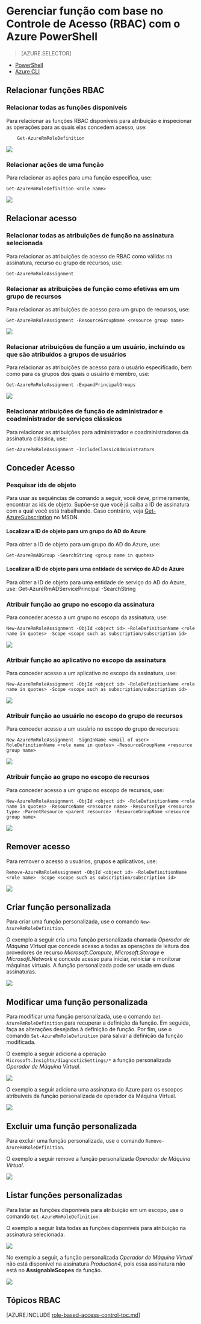 <properties
	pageTitle="Gerenciar função com base no Controle de Acesso (RBAC) com o Azure PowerShell | Microsoft Azure"
	description="Como gerenciar RBAC com o Azure PowerShell, incluindo as atribuições de relacionar, atribuir e excluir funções."
	services="active-directory"
	documentationCenter=""
	authors="IHenkel"
	manager="stevenpo"
	editor=""/>

<tags
	ms.service="active-directory"
	ms.devlang="na"
	ms.topic="article"
	ms.tgt_pltfrm="na"
	ms.workload="identity"
	ms.date="12/04/2015"
	ms.author="inhenk"/>

# Gerenciar função com base no Controle de Acesso (RBAC) com o Azure PowerShell
<!-- Azure Selector -->
> [AZURE.SELECTOR]
- [PowerShell](role-based-access-control-manage-access-powershell.md)
- [Azure CLI](role-based-access-control-manage-access-azure-cli.md)

## Relacionar funções RBAC
### Relacionar todas as funções disponíveis
Para relacionar as funções RBAC disponíveis para atribuição e inspecionar as operações para as quais elas concedem acesso, use:

		Get-AzureRmRoleDefinition

![](./media/role-based-access-control-manage-access-powershell/1-get-azure-rm-role-definition1.png)

### Relacionar ações de uma função
Para relacionar as ações para uma função específica, use:

    Get-AzureRmRoleDefinition <role name>

![](./media/role-based-access-control-manage-access-powershell/1-get-azure-rm-role-definition2.png)

## Relacionar acesso
### Relacionar todas as atribuições de função na assinatura selecionada
Para relacionar as atribuições de acesso de RBAC como válidas na assinatura, recurso ou grupo de recursos, use:

    Get-AzureRmRoleAssignment

###	Relacionar as atribuições de função como efetivas em um grupo de recursos
Para relacionar as atribuições de acesso para um grupo de recursos, use:

    Get-AzureRmRoleAssignment -ResourceGroupName <resource group name>

![](./media/role-based-access-control-manage-access-powershell/4-get-azure-rm-role-assignment1.png)

### Relacionar atribuições de função a um usuário, incluindo os que são atribuídos a grupos de usuários
Para relacionar as atribuições de acesso para o usuário especificado, bem como para os grupos dos quais o usuário é membro, use:

    Get-AzureRmRoleAssignment -ExpandPrincipalGroups

![](./media/role-based-access-control-manage-access-powershell/4-get-azure-rm-role-assignment2.png)

### Relacionar atribuições de função de administrador e coadministrador de serviços clássicos
Para relacionar as atribuições para administrador e coadministradores da assinatura clássica, use:

    Get-AzureRmRoleAssignment -IncludeClassicAdministrators

## Conceder Acesso
### Pesquisar ids de objeto
Para usar as sequências de comando a seguir, você deve, primeiramente, encontrar as ids de objeto. Supõe-se que você já saiba a ID de assinatura com a qual você está trabalhando. Caso contrário, veja [Get-AzureSubscription](https://msdn.microsoft.com/library/dn495302.aspx) no MSDN.

#### Localizar a ID de objeto para um grupo do AD do Azure
Para obter a ID de objeto para um grupo do AD do Azure, use:

    Get-AzureRmADGroup -SearchString <group name in quotes>

#### Localizar a ID de objeto para uma entidade de serviço do AD do Azure
Para obter a ID de objeto para uma entidade de serviço do AD do Azure, use: Get-AzureRmADServicePrincipal -SearchString <service name in quotes>

### Atribuir função ao grupo no escopo da assinatura
Para conceder acesso a um grupo no escopo da assinatura, use:

    New-AzureRmRoleAssignment -ObjId <object id> -RoleDefinitionName <role name in quotes> -Scope <scope such as subscription/subscription id>

![](./media/role-based-access-control-manage-access-powershell/2-new-azure-rm-role-assignment1.png)

### Atribuir função ao aplicativo no escopo da assinatura
Para conceder acesso a um aplicativo no escopo da assinatura, use:

    New-AzureRmRoleAssignment -ObjId <object id> -RoleDefinitionName <role name in quotes> -Scope <scope such as subscription/subscription id>

![](./media/role-based-access-control-manage-access-powershell/2-new-azure-rm-role-assignment2.png)

### Atribuir função ao usuário no escopo do grupo de recursos
Para conceder acesso a um usuário no escopo do grupo de recursos:

    New-AzureRmRoleAssignment -SignInName <email of user> -RoleDefinitionName <role name in quotes> -ResourceGroupName <resource group name>

![](./media/role-based-access-control-manage-access-powershell/2-new-azure-rm-role-assignment3.png)

### Atribuir função ao grupo no escopo de recursos
Para conceder acesso a um grupo no escopo de recursos, use:

    New-AzureRmRoleAssignment -ObjId <object id> -RoleDefinitionName <role name in quotes> -ResourceName <resource name> -ResourceType <resource type> -ParentResource <parent resource> -ResourceGroupName <resource group name>

![](./media/role-based-access-control-manage-access-powershell/2-new-azure-rm-role-assignment4.png)

## Remover acesso
Para remover o acesso a usuários, grupos e aplicativos, use:

    Remove-AzureRmRoleAssignment -ObjId <object id> -RoleDefinitionName <role name> -Scope <scope such as subscription/subscription id>

![](./media/role-based-access-control-manage-access-powershell/3-remove-azure-rm-role-assignment.png)

## Criar função personalizada
Para criar uma função personalizada, use o comando `New-AzureRmRoleDefinition`.

O exemplo a seguir cria uma função personalizada chamada *Operador de Máquina Virtual* que concede acesso a todas as operações de leitura dos provedores de recurso *Microsoft.Compute*, *Microsoft.Storage* e *Microsoft.Network* e concede acesso para iniciar, reiniciar e monitorar máquinas virtuais. A função personalizada pode ser usada em duas assinaturas.

![](./media/role-based-access-control-manage-access-powershell/2-new-azurermroledefinition.png)

## Modificar uma função personalizada
Para modificar uma função personalizada, use o comando `Get-AzureRmRoleDefinition` para recuperar a definição da função. Em seguida, faça as alterações desejadas à definição de função. Por fim, use o comando `Set-AzureRmRoleDefinition` para salvar a definição da função modificada.

O exemplo a seguir adiciona a operação `Microsoft.Insights/diagnosticSettings/*` à função personalizada *Operador de Máquina Virtual*.

![](./media/role-based-access-control-manage-access-powershell/3-set-azurermroledefinition-1.png)

O exemplo a seguir adiciona uma assinatura do Azure para os escopos atribuíveis da função personalizada de operador da Máquina Virtual.

![](./media/role-based-access-control-manage-access-powershell/3-set-azurermroledefinition-2.png)

## Excluir uma função personalizada

Para excluir uma função personalizada, use o comando `Remove-AzureRmRoleDefinition`.

O exemplo a seguir remove a função personalizada *Operador de Máquina Virtual*.

![](./media/role-based-access-control-manage-access-powershell/4-remove-azurermroledefinition.png)

## Listar funções personalizadas
Para listar as funções disponíveis para atribuição em um escopo, use o comando `Get-AzureRmRoleDefinition`.

O exemplo a seguir lista todas as funções disponíveis para atribuição na assinatura selecionada.

![](./media/role-based-access-control-manage-access-powershell/5-get-azurermroledefinition-1.png)

No exemplo a seguir, a função personalizada *Operador de Máquina Virtual* não está disponível na assinatura *Production4*, pois essa assinatura não está no **AssignableScopes** da função.

![](./media/role-based-access-control-manage-access-powershell/5-get-azurermroledefinition2.png)

## Tópicos RBAC
[AZURE.INCLUDE [role-based-access-control-toc.md](../../includes/role-based-access-control-toc.md)]

<!---HONumber=AcomDC_1210_2015-->